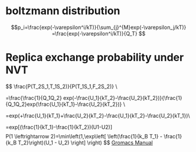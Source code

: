 # boltzmann distribution
$$p_i=\frac{exp(-\varepsilon^i/kT)}{\sum_{j}^{M}exp(-\varepsilon_j/kT)}
=\frac{exp(-\varepsilon^i/kT)}{Q_T}
$$

# Replica exchange probability under NVT
$$
\frac{P(T_2S_1,T_1S_2)}{P(T_1S_1,F_2S_2)} \\ 

=\frac{\frac{1}{Q_1Q_2} exp(-\frac{U_1}{kT_2}-\frac{U_2}{kT_2})}{\frac{1}{Q_1Q_2}exp(\frac{U_1}{kT_1}-\frac{U_2}{kT_2})} \\

=exp(+\frac{U_1}{kT_1}+\frac{U_2}{kT_2}-\frac{U_1}{kT_2}-\frac{U_2}{kT_1})\\

=exp[(\frac{1}{kT_1}-\frac{1}{kT_2})(U1-U2)]
$$
$$
P(1 \leftrightarrow 2)=\min\left(1,\exp\left[
\left(\frac{1}{k_B T_1} - \frac{1}{k_B T_2}\right)(U_1 - U_2)
\right] \right)
$$
[Gromacs Manual](https://manual.gromacs.org/current/reference-manual/algorithms/replica-exchange.html)